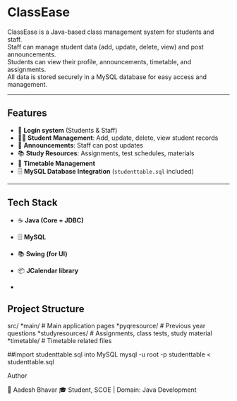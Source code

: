 # ClassEase

ClassEase is a Java-based class management system for students and staff.  
Staff can manage student data (add, update, delete, view) and post announcements.  
Students can view their profile, announcements, timetable, and assignments.  
All data is stored securely in a MySQL database for easy access and management.

---

## Features
- 🔑 **Login system** (Students & Staff)
- 👨‍🎓 **Student Management**: Add, update, delete, view student records
- 📢 **Announcements**: Staff can post updates
- 📚 **Study Resources**: Assignments, test schedules, materials
- 📅 **Timetable Management**
- 🗄 **MySQL Database Integration** (`studenttable.sql` included)

---

## Tech Stack
- ☕ **Java (Core + JDBC)**
- 🗄 **MySQL**
- 📚 **Swing (for UI)**
- 📦 **JCalendar library**

- 
## Project Structure
src/
 *main/ # Main application pages
 *pyqresource/ # Previous year questions
 *studyresources/ # Assignments, class tests, study material
 *timetable/ # Timetable related files


##import studenttable.sql into MySQL
mysql -u root -p studenttable < studenttable.sql

Author

👤 Aadesh Bhavar
🎓 Student, SCOE | Domain: Java Development
